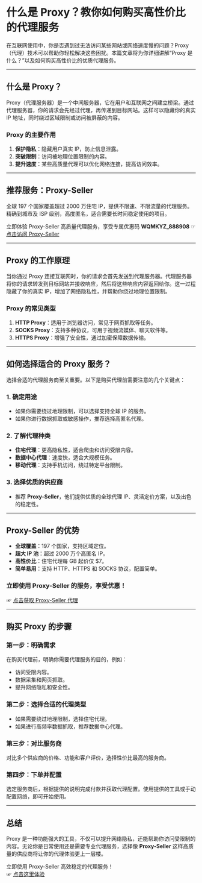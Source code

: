# 什么是 Proxy？教你如何购买高性价比的代理服务

在互联网使用中，你是否遇到过无法访问某些网站或网络速度慢的问题？Proxy（代理）技术可以帮助你轻松解决这些困扰。本篇文章将为你详细讲解“Proxy 是什么？”以及如何购买高性价比的优质代理服务。

---

## 什么是 Proxy？

Proxy（代理服务器）是一个中间服务器，它在用户和互联网之间建立桥梁。通过代理服务器，你的请求会先经过代理，再传递到目标网站。这样可以隐藏你的真实 IP 地址，同时绕过区域限制或访问被屏蔽的内容。

### Proxy 的主要作用
1. **保护隐私**：隐藏用户真实 IP，防止信息泄露。
2. **突破限制**：访问被地理位置限制的内容。
3. **提升速度**：某些高质量代理可以优化网络连接，提高访问效率。

---

## 推荐服务：Proxy-Seller

全球 197 个国家覆盖超过 2000 万住宅 IP，提供不限速、不限流量的代理服务。精确到城市及 ISP 级别，高度匿名，适合需要长时间稳定使用的项目。

立即体验 Proxy-Seller 高质量代理服务，享受专属优惠码 **WQMKYZ_888908** ☞ [点击访问 Proxy-Seller](https://bit.ly/proxy-seller-coupon)

---

## Proxy 的工作原理

当你通过 Proxy 连接互联网时，你的请求会首先发送到代理服务器。代理服务器将你的请求转发到目标网站并接收响应，然后将这些响应内容返回给你。这一过程隐藏了你的真实 IP，增加了网络隐私性，并帮助你绕过地理位置限制。

### Proxy 的常见类型
1. **HTTP Proxy**：适用于浏览器访问，常见于网页抓取等任务。
2. **SOCKS Proxy**：支持多种协议，可用于视频流媒体、聊天软件等。
3. **HTTPS Proxy**：增强了安全性，通过加密保障数据传输。

---

## 如何选择适合的 Proxy 服务？

选择合适的代理服务商至关重要。以下是购买代理前需要注意的几个关键点：

### 1. 确定用途
- 如果你需要绕过地理限制，可以选择支持全球 IP 的服务。
- 如果你进行数据抓取或敏感操作，推荐选择高匿名代理。

### 2. 了解代理种类
- **住宅代理**：更高隐私性，适合爬虫和访问受限内容。
- **数据中心代理**：速度快，适合大规模任务。
- **移动代理**：支持手机访问，绕过特定平台限制。

### 3. 选择优质的供应商
- 推荐 **Proxy-Seller**，他们提供优质的全球代理 IP、灵活定价方案，以及出色的稳定性。

---

## Proxy-Seller 的优势

- **全球覆盖**：197 个国家，支持区域定位。
- **超大 IP 池**：超过 2000 万个高匿名 IP。
- **高性价比**：住宅代理每 GB 起价仅 $7。
- **简单易用**：支持 HTTP、HTTPS 和 SOCKS 协议，配置简单。

### 立即使用 Proxy-Seller 的服务，享受优惠！  
☞ [点击获取 Proxy-Seller 代理](https://bit.ly/proxy-seller-coupon)

---

## 购买 Proxy 的步骤

### 第一步：明确需求
在购买代理前，明确你需要代理服务的目的，例如：
- 访问受限内容。
- 数据采集和网页抓取。
- 提升网络隐私和安全性。

### 第二步：选择合适的代理类型
- 如果需要绕过地理限制，选择住宅代理。
- 如果进行高频率数据抓取，推荐数据中心代理。

### 第三步：对比服务商
对比多个供应商的价格、功能和客户评价，选择性价比最高的服务商。

### 第四步：下单并配置
选定服务商后，根据提供的说明完成付款并获取代理配置。使用提供的工具或手动配置网络，即可开始使用。

---

## 总结

Proxy 是一种功能强大的工具，不仅可以提升网络隐私，还能帮助你访问受限制的内容。无论你是日常使用还是需要专业代理服务，选择像 **Proxy-Seller** 这样高质量的供应商将让你的代理体验更上一层楼。

立即使用 Proxy-Seller 高效稳定的代理服务！  
☞ [点击这里体验](https://bit.ly/proxy-seller-coupon)

